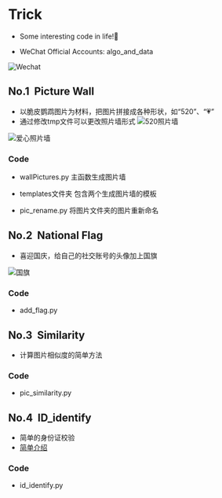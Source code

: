 ﻿# Trick
* Some interesting code in life!💖

* WeChat Official Accounts: algo_and_data

![Wechat](https://github.com/librauee/Reptile/blob/master/image/vx_code.jpg)

## No.1 &nbsp;Picture Wall

* 以脆皮鹦鹉图片为材料，把图片拼接成各种形状，如“520”、“💗”
* 通过修改tmp文件可以更改照片墙形式
![520照片墙](https://github.com/librauee/Trick/blob/master/520picture/picturewall520.png)

![爱心照片墙](https://github.com/librauee/Trick/blob/master/520picture/picturewall.png)


### Code

* wallPictures.py 主函数生成图片墙

* templates文件夹  包含两个生成图片墙的模板

* pic_rename.py 将图片文件夹的图片重新命名


## No.2 &nbsp;National Flag

* 喜迎国庆，给自己的社交账号的头像加上国旗

![国旗](https://github.com/librauee/Trick/blob/master/national_flag_head/new_head.jpg)

### Code

* add_flag.py 

## No.3 &nbsp;Similarity

* 计算图片相似度的简单方法


### Code
* pic_similarity.py


## No.4 &nbsp;ID_identify

* 简单的身份证校验
* [简单介绍](https://mp.weixin.qq.com/s/7L8zcPLcWf0lNZGMZZrw6w)

### Code

* id_identify.py
